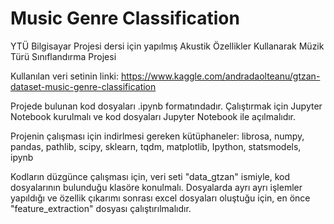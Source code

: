 # Music Genre Classification
YTÜ Bilgisayar Projesi dersi için yapılmış Akustik Özellikler Kullanarak Müzik Türü Sınıflandırma Projesi

Kullanılan veri setinin linki:
https://www.kaggle.com/andradaolteanu/gtzan-dataset-music-genre-classification

Projede bulunan kod dosyaları .ipynb formatındadır. Çalıştırmak için Jupyter Notebook kurulmalı ve kod dosyaları
Jupyter Notebook ile açılmalıdır.

Projenin çalışması için indirlmesi gereken kütüphaneler:
librosa, numpy, pandas, pathlib, scipy, sklearn, tqdm, matplotlib, Ipython, statsmodels, ipynb


Kodların düzgünce çalışması için, veri seti "data_gtzan" ismiyle, kod dosyalarının bulunduğu klasöre konulmalı.
Dosyalarda ayrı ayrı işlemler yapıldığı ve özellik çıkarımı sonrası excel dosyaları 
oluştuğu için, en önce "feature_extraction" dosyası çalıştırılmalıdır.
